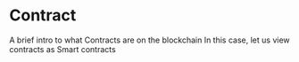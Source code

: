 # Contract
A brief intro to what Contracts are on the blockchain 
In this case, let us view contracts as Smart contracts
